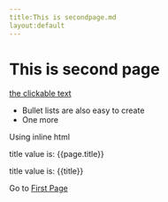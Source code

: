 ```yaml
---
title:This is secondpage.md
layout:default
---
```


# This is second page

[the clickable text](http://xlson.com/)

* Bullet lists are also easy to create
* One more

Using inline html


<p>title value is: {{page.title}}</p>
 
<p>title value is: {{title}}</p>


Go to [First Page](index.html)


